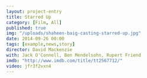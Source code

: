 ```yaml
---
layout: project-entry
title: Starred Up
category: [Film, All]
published: true
img: "/uploads/shaheen-baig-casting-starred-up.jpg"
date: 2014-09-26 00:00
tags: [example,news,story]
director: David Mackenzie
with: Jack O'Connell, Ben Mendelsohn, Rupert Friend
imdb: "http://www.imdb.com/title/tt2567712/"
video: jfr3f2vxn4
---
```




